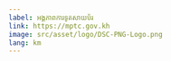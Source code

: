 ```yaml
---
label: អង្គភាពការទូតសាយប័រ
link: https://mptc.gov.kh
image: src/asset/logo/DSC-PNG-Logo.png
lang: km
---
```

